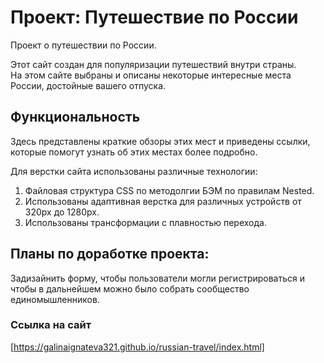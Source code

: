 # Проект: Путешествие по России
Проект о путешествии по России.

Этот сайт создан для популяризации путешествий внутри страны.  
На этом сайте выбраны и описаны некоторые интересные места России, достойные вашего отпуска. 

## Функциональность
Здесь представлены краткие обзоры этих мест и приведены ссылки, которые помогут узнать об этих местах более подробно.  

Для верстки сайта использованы различные технологии:  
1. Файловая структура CSS по методолгии БЭМ по правилам Nested.  
2. Использованы адаптивная верстка для различных устройств от 320px до 1280px.  
3. Использованы трансформации с плавностью перехода.  

## Планы по доработке проекта:  
Задизайнить форму, чтобы пользователи могли регистрироваться и чтобы в дальнейшем можно было  собрать сообщество единомышленников.

### Ссылка на сайт  
[https://galinaignateva321.github.io/russian-travel/index.html]  